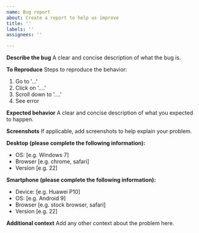 ```yaml
---
name: Bug report
about: Create a report to help us improve
title: ''
labels: ''
assignees: ''

---
```


**Describe the bug**
A clear and concise description of what the bug is.

**To Reproduce**
Steps to reproduce the behavior:
1. Go to '...'
2. Click on '....'
3. Scroll down to '....'
4. See error

**Expected behavior**
A clear and concise description of what you expected to happen.

**Screenshots**
If applicable, add screenshots to help explain your problem.

**Desktop (please complete the following information):**
 - OS: [e.g. Windows 7]
 - Browser [e.g. chrome, safari]
 - Version [e.g. 22]

**Smartphone (please complete the following information):**
 - Device: [e.g. Huawei P10]
 - OS: [e.g. Android 9]
 - Browser [e.g. stock browser, safari]
 - Version [e.g. 22]

**Additional context**
Add any other context about the problem here.
